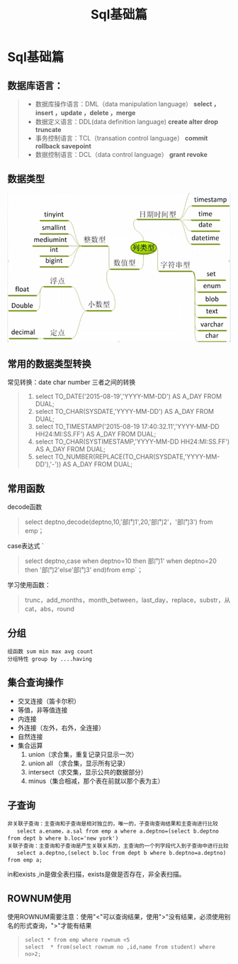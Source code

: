 ﻿---
layout: post
title: Sql基础篇
categories: Oracle
description: Sql基础篇
keywords: Sql基础篇
---
# Sql基础篇 #
## 数据库语言： ##
> - 数据库操作语言：DML（data manipulation language）
>               **select ，insert ，update ，delete ，merge**
> - 数据定义语言：DDL(data definition language)
>               **create alter drop truncate**
> - 事务控制语言：TCL（transation control language）
>                **commit rollback savepoint**
> - 数据控制语言：DCL（data control language）
>               **grant revoke**
## 数据类型 ##
![](/images/posts/Oracle/Oracle-1-1.png)
## 常用的数据类型转换 ##
常见转换：date char number 三者之间的转换
>  1. select TO_DATE('2015-08-19','YYYY-MM-DD') AS A_DAY FROM DUAL;
>  2. select TO_CHAR(SYSDATE,'YYYY-MM-DD') AS A_DAY FROM DUAL;
>  3. select TO_TIMESTAMP('2015-08-19 17:40:32.11','YYYY-MM-DD HH24:MI:SS.FF') AS A_DAY FROM DUAL;
>  4.  select TO_CHAR(SYSTIMESTAMP,'YYYY-MM-DD HH24:MI:SS.FF') AS A_DAY FROM DUAL;
>  5. select TO_NUMBER(REPLACE(TO_CHAR(SYSDATE,'YYYY-MM-DD'),'-')) AS A_DAY FROM DUAL; 
## 常用函数 ##
decode函数
> select deptno,decode(deptno,10,'部门1',20,'部门2'，'部门3') from emp；

case表达式
`
> select deptno,case when deptno=10 then 部门1' when deptno=20 then '部门2'else'部门3' end)from emp`；

学习使用函数：
> trunc，add_months，month_between，last_day，replace，substr，从cat，abs，round

## 分组 ##
    组函数 sum min max avg count
    分组特性 group by ....having 
## 集合查询操作 ##

- 交叉连接（笛卡尔积）
- 等值，非等值连接
- 内连接
- 外连接（左外，右外，全连接）
- 自然连接
- 集合运算
  1. union（求合集，重复记录只显示一次）
  2. union all （求合集，显示所有记录）
  3. intersect（求交集，显示公共的数据部分）
  4. minus（集合相减，那个表在前就以那个表为主）
## 子查询 ##
    非关联子查询：主查询和子查询是相对独立的，唯一的，子查询查询结果和主查询进行比较
       select a.ename，a.sal from emp a where a.deptno=(select b.deptno from dept b where b.loc='new york')
    关联子查询：主查询和子查询是产生关联关系的，主查询的一个列字段代入到子查询中进行比较
       select a.deptno,(select b.loc from dept b where b.deptno=a.deptno) from emp a;
in和exists ,in是做全表扫描，exists是做是否存在，非全表扫描。
## ROWNUM使用 ##
使用ROWNUM需要注意：使用"<"可以查询结果，使用">"没有结果，必须使用别名的形式查询，">"才能有结果 
>     select * from emp where rownum <5
>     select  * from(select rownum no ,id,name from student) where no>2;